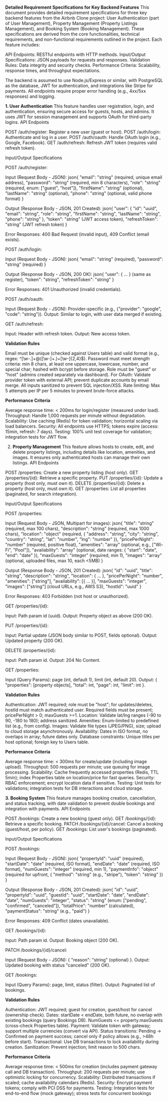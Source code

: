 **Detailed Requirement Specifications for Key Backend Features**
This document provides detailed requirement specifications for three key backend features from the Airbnb Clone project: User Authentication (part of User Management), Property Management (Property Listings Management), and Booking System (Booking Management). These specifications are derived from the core functionalities, technical requirements, and non-functional requirements outlined in the project. Each feature includes:

API Endpoints: RESTful endpoints with HTTP methods.
Input/Output Specifications: JSON payloads for requests and responses.
Validation Rules: Data integrity and security checks.
Performance Criteria: Scalability, response times, and throughput expectations.

The backend is assumed to use Node.js/Express or similar, with PostgreSQL as the database, JWT for authentication, and integrations like Stripe for payments. All endpoints require proper error handling (e.g., 4xx/5xx responses) and logging.


**1. User Authentication**
This feature handles user registration, login, and authentication, ensuring secure access for guests, hosts, and admins. It uses JWT for session management and supports OAuth for third-party logins.
API Endpoints

POST /auth/register: Register a new user (guest or host).
POST /auth/login: Authenticate and log in a user.
POST /auth/oauth: Handle OAuth login (e.g., Google, Facebook).
GET /auth/refresh: Refresh JWT token (requires valid refresh token).

Input/Output Specifications

POST /auth/register:

Input (Request Body - JSON):
json{
  "email": "string" (required, unique email address),
  "password": "string" (required, min 8 characters),
  "role": "string" (required, enum: ["guest", "host"]),
  "firstName": "string" (optional),
  "lastName": "string" (optional),
  "phone": "string" (optional, valid phone format)
}

Output (Response Body - JSON, 201 Created):
json{
  "user": {
    "id": "uuid",
    "email": "string",
    "role": "string",
    "firstName": "string",
    "lastName": "string",
    "phone": "string"
  },
  "token": "string" (JWT access token),
  "refreshToken": "string" (JWT refresh token)
}

Error Responses: 400 Bad Request (invalid input), 409 Conflict (email exists).


POST /auth/login:

Input (Request Body - JSON):
json{
  "email": "string" (required),
  "password": "string" (required)
}

Output (Response Body - JSON, 200 OK):
json{
  "user": { ... } (same as register),
  "token": "string",
  "refreshToken": "string"
}

Error Responses: 401 Unauthorized (invalid credentials).


POST /auth/oauth:

Input (Request Body - JSON): Provider-specific (e.g., {"provider": "google", "code": "string"}).
Output: Similar to login, with user data merged if existing.


GET /auth/refresh:

Input: Header with refresh token.
Output: New access token.



**Validation Rules**

Email must be unique (checked against Users table) and valid format (e.g., regex: ^[\w-.]+@([\w-]+.)+[\w-]{2,4}$).
Password must meet strength criteria: min 8 chars, at least one uppercase, lowercase, number, and special char; hashed with bcrypt before storage.
Role must be "guest" or "host" (admins created separately via dashboard).
For OAuth: Validate provider token with external API; prevent duplicate accounts by email merge.
All inputs sanitized to prevent SQL injection/XSS.
Rate limiting: Max 5 attempts per IP per 5 minutes to prevent brute-force attacks.

**Performance Criteria**

Average response time: < 200ms for login/register (measured under load).
Throughput: Handle 1,000 requests per minute without degradation.
Scalability: Use caching (Redis) for token validation; horizontal scaling via load balancers.
Security: All endpoints use HTTPS; tokens expire (access: 15min, refresh: 7 days).
Testing: 100% unit test coverage for validation; integration tests for JWT flow.

2. **Property Management**
This feature allows hosts to create, edit, and delete property listings, including details like location, amenities, and images. It ensures only authenticated hosts can manage their own listings.
API Endpoints

POST /properties: Create a new property listing (host only).
GET /properties/{id}: Retrieve a specific property.
PUT /properties/{id}: Update a property (host only, must own it).
DELETE /properties/{id}: Delete a property (host only, must own it).
GET /properties: List all properties (paginated, for search integration).

Input/Output Specifications

POST /properties:

Input (Request Body - JSON, Multipart for images):
json{
  "title": "string" (required, max 100 chars),
  "description": "string" (required, max 1000 chars),
  "location": "object" (required, { "address": "string", "city": "string", "country": "string", "lat": "number", "lng": "number" }),
  "pricePerNight": "number" (required, positive float),
  "amenities": "array<string>" (optional, e.g., ["Wi-Fi", "Pool"]),
  "availability": "array<object>" (optional, date ranges: { "start": "date", "end": "date" }),
  "maxGuests": "integer" (required, min 1),
  "images": "array<file>" (optional, uploaded files, max 10, each <5MB)
}

Output (Response Body - JSON, 201 Created):
json{
  "id": "uuid",
  "title": "string",
  "description": "string",
  "location": { ... },
  "pricePerNight": "number",
  "amenities": ["string"],
  "availability": [{ ... }],
  "maxGuests": "integer",
  "images": ["string"] (cloud URLs, e.g., AWS S3),
  "hostId": "uuid"
}

Error Responses: 403 Forbidden (not host or unauthorized).


GET /properties/{id}:

Input: Path param id (uuid).
Output: Property object as above (200 OK).


PUT /properties/{id}:

Input: Partial update (JSON body similar to POST, fields optional).
Output: Updated property (200 OK).


DELETE /properties/{id}:

Input: Path param id.
Output: 204 No Content.


GET /properties:

Input (Query Params): page (int, default 1), limit (int, default 20).
Output: { "properties": [property objects], "total": int, "page": int, "limit": int }.



**Validation Rules**

Authentication: JWT required; role must be "host"; for updates/deletes, hostId must match authenticated user.
Required fields must be present; pricePerNight > 0; maxGuests >=1.
Location: Validate lat/lng ranges (-90 to 90, -180 to 180); address sanitized.
Amenities: Enum-limited to predefined list (e.g., from config).
Images: Validate file types (JPEG/PNG), size; upload to cloud storage asynchronously.
Availability: Dates in ISO format, no overlaps in array; future dates only.
Database constraints: Unique titles per host optional; foreign key to Users table.

**Performance Criteria**

Average response time: < 300ms for create/update (including image upload).
Throughput: 500 requests per minute; use queuing for image processing.
Scalability: Cache frequently accessed properties (Redis, TTL 5min); index Properties table on location/price for fast queries.
Security: RBAC enforcement; encrypt location data if sensitive.
Testing: Unit tests for validations; integration tests for DB interactions and cloud storage.

**3. Booking System**
This feature manages booking creation, cancellation, and status tracking, with date validation to prevent double bookings and integration with payments.
API Endpoints

POST /bookings: Create a new booking (guest only).
GET /bookings/{id}: Retrieve a specific booking.
PATCH /bookings/{id}/cancel: Cancel a booking (guest/host, per policy).
GET /bookings: List user's bookings (paginated).

Input/Output Specifications

POST /bookings:

Input (Request Body - JSON):
json{
  "propertyId": "uuid" (required),
  "startDate": "date" (required, ISO format),
  "endDate": "date" (required, ISO format),
  "numGuests": "integer" (required, min 1),
  "paymentInfo": "object" (required for upfront, { "method": "string" (e.g., "stripe"), "token": "string" })
}

Output (Response Body - JSON, 201 Created):
json{
  "id": "uuid",
  "propertyId": "uuid",
  "guestId": "uuid",
  "startDate": "date",
  "endDate": "date",
  "numGuests": "integer",
  "status": "string" (enum: ["pending", "confirmed", "canceled"]),
  "totalPrice": "number" (calculated),
  "paymentStatus": "string" (e.g., "paid")
}

Error Responses: 409 Conflict (dates unavailable).


GET /bookings/{id}:

Input: Path param id.
Output: Booking object (200 OK).


PATCH /bookings/{id}/cancel:

Input (Request Body - JSON): { "reason": "string" (optional) }.
Output: Updated booking with status "canceled" (200 OK).


GET /bookings:

Input (Query Params): page, limit, status (filter).
Output: Paginated list of bookings.



**Validation Rules**

Authentication: JWT required; guest for creation, guest/host for cancel (ownership check).
Dates: startDate < endDate, both future, no overlap with existing bookings (query Bookings DB).
NumGuests <= property.maxGuests (cross-check Properties table).
Payment: Validate token with gateway; support multiple currencies (convert via API).
Status transitions: Pending -> Confirmed on payment success; cancel only if policy allows (e.g., >48h before start).
Transactional: Use DB transactions to lock availability during creation.
Sanitization: Prevent injection; limit reason to 500 chars.

**Performance Criteria**

Average response time: < 500ms for creation (includes payment gateway call and DB transaction).
Throughput: 200 requests per minute; use optimistic locking for concurrency.
Scalability: Distributed transactions if scaled; cache availability calendars (Redis).
Security: Encrypt payment tokens; comply with PCI DSS for payments.
Testing: Integration tests for end-to-end flow (mock gateway); stress tests for concurrent bookings